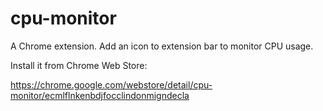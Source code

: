 cpu-monitor
===========

A Chrome extension. Add an icon to extension bar to monitor CPU usage.

Install it from Chrome Web Store:

https://chrome.google.com/webstore/detail/cpu-monitor/ecmlflnkenbdjfocclindonmigndecla
